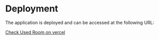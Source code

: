 # Deployment

The application is deployed and can be accessed at the following URL:

[Check Used Room on vercel](https://check-used-room.vercel.app/)
